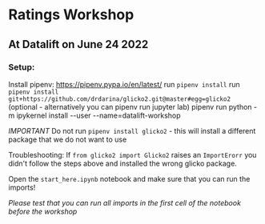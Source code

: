 # Ratings Workshop
## At Datalift on June 24 2022

### Setup:
Install pipenv: https://pipenv.pypa.io/en/latest/
run `pipenv install`
run `pipenv install git+https://github.com/drdarina/glicko2.git@master#egg=glicko2`
(optional - alternatively you can pipenv run jupyter lab) pipenv run python -m ipykernel install --user --name=datalift-workshop

*IMPORTANT* Do not run `pipenv install glicko2` - this will install a different package that we do not want to use

Troubleshooting: If `from glicko2 import Glicko2` raises an `ImportErorr` you didn't follow the steps above and installed the wrong glicko package.

Open the `start_here.ipynb` notebook and make sure that you can run the imports!

*Please test that you can run all imports in the first cell of the notebook before the workshop*
